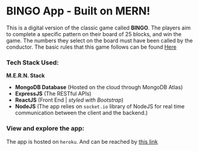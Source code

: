 # BINGO App - Built on MERN!

This is a digital version of the classic game called **BINGO**. The players aim to complete a specific pattern on their board of 25 blocks, and win the game. The numbers they select on the board must have been called by the conductor. The basic rules that this game follows can be found [Here](https://www.atlanticbingosupply.com/about/howto-play-bingo "Atlantic Bingo Supply!")

### Tech Stack Used:

**M.E.R.N. Stack**
- **MongoDB Database** (Hosted on the cloud through MongoDB Atlas)
- **ExpressJS** (The RESTful APIs)
- **ReactJS** (Front End | _styled with Bootstrap_)
- **NodeJS** (The app relies on `socket.io` library of NodeJS for real time communication between the client and the backend.)

### View and explore the app:

The app is hosted on `heroku`. And can be reached by [this link](http://alchemy-bingo.herokuapp.com)
